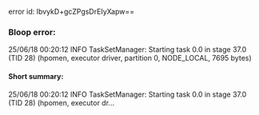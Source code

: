 error id: IbvykD+gcZPgsDrEIyXapw==
### Bloop error:

25/06/18 00:20:12 INFO TaskSetManager: Starting task 0.0 in stage 37.0 (TID 28) (hpomen, executor driver, partition 0, NODE_LOCAL, 7695 bytes)
#### Short summary: 

25/06/18 00:20:12 INFO TaskSetManager: Starting task 0.0 in stage 37.0 (TID 28) (hpomen, executor dr...